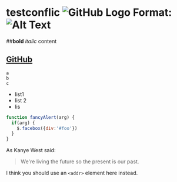# testconflic ![GitHub Logo](/images/logo.png) Format: ![Alt Text](url)
##**bold** *italic* content

[GitHub](http://github.com)
---
    a
    b
    c

* list1
* list 2
* lis

```javascript
function fancyAlert(arg) {
  if(arg) {
    $.facebox({div:'#foo'})
  }
}
```
As Kanye West said:

> We're living the future so 
> the present is our past.

I think you should use an
`<addr>` element here instead.
